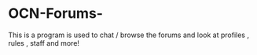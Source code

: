 OCN-Forums-
===========

This is a program is used to chat / browse the forums and look at profiles , rules , staff and more! 
